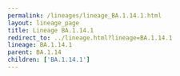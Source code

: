 ```yaml
---
permalink: /lineages/lineage_BA.1.14.1.html
layout: lineage_page
title: Lineage BA.1.14.1
redirect_to: ../lineage.html?lineage=BA.1.14.1
lineage: BA.1.14.1
parent: BA.1.14
children: ['BA.1.14.1']
---
```

